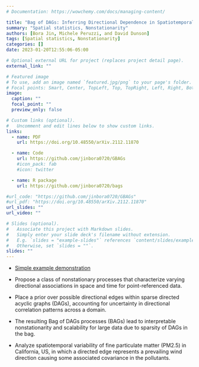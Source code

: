 ```yaml
---
# Documentation: https://wowchemy.com/docs/managing-content/

title: "Bag of DAGs: Inferring Directional Dependence in Spatiotemporal Processes"
summary: "Spatial statistics, Nonstationarity"
authors: [Bora Jin, Michele Peruzzi, and David Dunson]
tags: [Spatial statistics, Nonstationarity]
categories: []
date: 2023-01-20T12:55:06-05:00

# Optional external URL for project (replaces project detail page).
external_link: ""

# Featured image
# To use, add an image named `featured.jpg/png` to your page's folder.
# Focal points: Smart, Center, TopLeft, Top, TopRight, Left, Right, BottomLeft, Bottom, BottomRight.
image:
  caption: ""
  focal_point: ""
  preview_only: false

# Custom links (optional).
#   Uncomment and edit lines below to show custom links.
links:
  - name: PDF
    url: https://doi.org/10.48550/arXiv.2112.11870

  - name: Code
    url: https://github.com/jinbora0720/GBAGs
    #icon_pack: fab
    #icon: twitter

  - name: R package
    url: https://github.com/jinbora0720/bags

#url_code: "https://github.com/jinbora0720/GBAGs"
#url_pdf: "https://doi.org/10.48550/arXiv.2112.11870"
url_slides: ""
url_video: ""

# Slides (optional).
#   Associate this project with Markdown slides.
#   Simply enter your slide deck's filename without extension.
#   E.g. `slides = "example-slides"` references `content/slides/example-slides.md`.
#   Otherwise, set `slides = ""`.
slides: ""
---
```


* [Simple example demonstration](/media/BAGs/example.html)

* Propose a class of nonstationary processes that characterize varying directional associations in space and time for point-referenced data.

* Place a prior over possible directional edges within sparse directed acyclic graphs (DAGs), accounting for uncertainty in directional correlation patterns across a domain.

* The resulting Bag of DAGs processes (BAGs) lead to interpretable nonstationarity and scalability for large data due to sparsity of DAGs in the bag.

* Analyze spatiotemporal variability of fine particulate matter (PM2.5) in California, US, in which a directed edge represents a prevailing wind direction causing some associated covariance in the pollutants.
